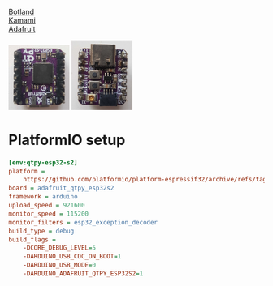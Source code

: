 [Botland](https://botland.com.pl/moduly-wifi-i-bt-esp32/21080-qt-py-esp32-s2-plytka-rozwojowa-z-wifi-i-zlaczem-antenowym-ufl-stemma-qtqwiic-adafruit-5348.html)  
[Kamami](https://kamami.pl/en/esp32/1178261-adafruit-qt-py-esp32-s2-board-with-the-esp32-s2-wifi-module-5325.html)  
[Adafruit](https://learn.adafruit.com/adafruit-qt-py-esp32-s2)  

<img src="./qtpy_esp32_s2_back.jpg" width="120"/>
<img src="./qtpy_esp32_s2_front.jpg" width="120"/>

# PlatformIO setup

```ini
[env:qtpy-esp32-s2]
platform = 
    https://github.com/platformio/platform-espressif32/archive/refs/tags/v6.6.0.zip
board = adafruit_qtpy_esp32s2
framework = arduino
upload_speed = 921600
monitor_speed = 115200
monitor_filters = esp32_exception_decoder
build_type = debug
build_flags =
    -DCORE_DEBUG_LEVEL=5
    -DARDUINO_USB_CDC_ON_BOOT=1
    -DARDUINO_USB_MODE=0
    -DARDUINO_ADAFRUIT_QTPY_ESP32S2=1
```
